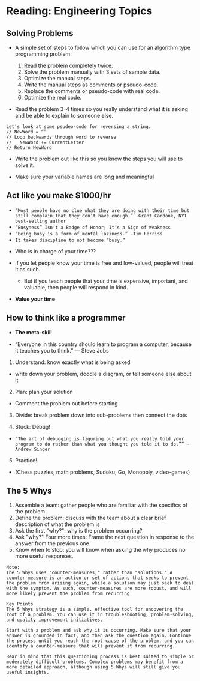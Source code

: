 # Reading: Engineering Topics

## Solving Problems

+ A simple set of steps to follow which you can use for an algorithm type programming problem:
  1. Read the problem completely twice.
  2. Solve the problem manually with 3 sets of sample data.
  3. Optimize the manual steps.
  4. Write the manual steps as comments or pseudo-code.
  5. Replace the comments or pseudo-code with real code.
  6. Optimize the real code.

+ Read the problem 3-4 times so you really understand what it is asking and be able to explain to someone else.
```
Let’s look at some psudeo-code for reversing a string.
// NewWord = “”
// Loop backwards through word to reverse
//   NewWord += CurrentLetter
// Return NewWord
```
+ Write the problem out like this so you know the steps you will use to solve it.

+ Make sure your variable names are long and meaningful

## Act like you make $1000/hr

- `“Most people have no clue what they are doing with their time but still complain that they don’t have enough.” -Grant Cardone, NYT best-selling author`
- `“Busyness” Isn’t a Badge of Honor; It’s a Sign of Weakness`
- `“Being busy is a form of mental laziness.” -Tim Ferriss`
- `It takes discipline to not become “busy.”`

+ Who is in charge of your time???
+ If you let people know your time is free and low-valued, people will treat it as such.
  + But if you teach people that your time is expensive, important, and valuable, then people will respond in kind.

+ **Value your time**

## How to think like a programmer

+ **The meta-skill**

+ “Everyone in this country should learn to program a computer, because it teaches you to think.” — Steve Jobs

1. Understand: know exactly what is being asked
  + write down your problem, doodle a diagram, or tell someone else about it

2. Plan: plan your solution
  + Comment the problem out before starting

3. Divide: break problem down into sub-problems then connect the dots

4. Stuck: Debug!
  + `“The art of debugging is figuring out what you really told your program to do rather than what you thought you told it to do.”” — Andrew Singer`

5. Practice! 
  + (Chess puzzles, math problems, Sudoku, Go, Monopoly, video-games)

## The 5 Whys

1. Assemble a team: gather people who are familiar with the specifics of the problem.
2. Define the problem: discuss with the team about a clear brief description of what the problem is
3. Ask the first "why?": why is the problem occurring?
4. Ask "why?" Four more times: Frame the next question in response to the answer from the previous one.
5. Know when to stop: you will know when asking the why produces no more useful responses.

```
Note:
The 5 Whys uses "counter-measures," rather than "solutions." A counter-measure is an action or set of actions that seeks to prevent the problem from arising again, while a solution may just seek to deal with the symptom. As such, counter-measures are more robust, and will more likely prevent the problem from recurring.
```
```
Key Points
The 5 Whys strategy is a simple, effective tool for uncovering the root of a problem. You can use it in troubleshooting, problem-solving, and quality-improvement initiatives.

Start with a problem and ask why it is occurring. Make sure that your answer is grounded in fact, and then ask the question again. Continue the process until you reach the root cause of the problem, and you can identify a counter-measure that will prevent it from recurring.

Bear in mind that this questioning process is best suited to simple or moderately difficult problems. Complex problems may benefit from a more detailed approach, although using 5 Whys will still give you useful insights.
```